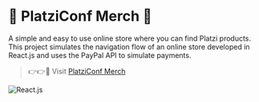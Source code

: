 # 🎈 PlatziConf Merch 🛒
A simple and easy to use online store where you can find Platzi products. This project simulates the navigation flow of an online store developed in React.js and uses the PayPal API to simulate payments.

> 👉👉🤑 Visit [PlatziConf Merch](https://platzi-store-37f12.web.app/ "PlatziConf Merch")

![React.js](https://miro.medium.com/max/1200/1*et_kPtJUzLi0GMYP9JlVmg.gif "React.js")

